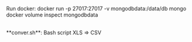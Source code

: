 Run docker: docker run -p 27017:27017 -v mongodbdata:/data/db mongo
<br>
docker volume inspect mongodbdata

<br>
**conver.sh**: Bash script XLS => CSV
